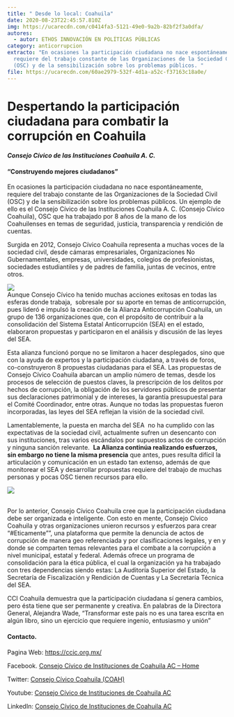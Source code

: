 ```yaml
---
title: " Desde lo local: Coahuila"
date: 2020-08-23T22:45:57.810Z
img: https://ucarecdn.com/c0414fa3-5121-49e0-9a2b-82bf2f3a0dfa/
autores:
  - autor: ETHOS INNOVACIÓN EN POLÍTICAS PÚBLICAS
category: anticorrupcion
extracto: "En ocasiones la participación ciudadana no nace espontáneamente,
  requiere del trabajo constante de las Organizaciones de la Sociedad Civil
  (OSC) y de la sensibilización sobre los problemas públicos. "
file: https://ucarecdn.com/60ae2979-532f-4d1a-a52c-f37163c18a0e/
---
```

<!--StartFragment-->

# Despertando la participación ciudadana para combatir la corrupción en Coahuila

#### [](https://www.ethos.org.mx/wp-content/uploads/2020/08/logo-ccic-desde-lo-local-ETHOS.png)*Consejo Cívico de las Instituciones Coahuila A. C.* 

#### “Construyendo mejores ciudadanos”

En ocasiones la participación ciudadana no nace espontáneamente, requiere del trabajo constante de las Organizaciones de la Sociedad Civil (OSC) y de la sensibilización sobre los problemas públicos. Un ejemplo de ello es el Consejo Cívico de las Instituciones Coahuila A. C. (Consejo Cívico Coahuila), OSC que ha trabajado por 8 años de la mano de los Coahuilenses en temas de seguridad, justicia, transparencia y rendición de cuentas.

Surgida en 2012, Consejo Cívico Coahuila representa a muchas voces de la sociedad civil, desde cámaras empresariales, Organizaciones No Gubernamentales, empresas, universidades, colegios de profesionistas, sociedades estudiantiles y de padres de familia, juntas de vecinos, entre otros.

[![](https://www.ethos.org.mx/wp-content/uploads/2020/08/IMG_9078-1024x683.jpg)](https://www.ethos.org.mx/wp-content/uploads/2020/08/IMG_9078.jpg)\
Aunque Consejo Cívico ha tenido muchas acciones exitosas en todas las esferas donde trabaja,  sobresale por su aporte en temas de anticorrupción, pues lideró e impulsó la creación de la Alianza Anticorrupción Coahuila, un grupo de 136 organizaciones que, con el propósito de contribuir a la consolidación del Sistema Estatal Anticorrupción (SEA) en el estado, elaboraron propuestas y participaron en el análisis y discusión de las leyes del SEA.

Esta alianza funcionó porque no se limitaron a hacer desplegados, sino que con la ayuda de expertos y la participación ciudadana, a través de foros, co-construyeron 8 propuestas ciudadanas para el SEA. Las propuestas de Consejo Cívico Coahuila abarcan un amplio número de temas, desde los procesos de selección de puestos claves, la prescripción de los delitos por hechos de corrupción, la obligación de los servidores públicos de presentar sus declaraciones patrimonial y de intereses, la garantía presupuestal para el Comité Coordinador, entre otras. Aunque no todas las propuestas fueron incorporadas, las leyes del SEA reflejan la visión de la sociedad civil.

Lamentablemente, la puesta en marcha del SEA  no ha cumplido con las expectativas de la sociedad civil, actualmente sufren un desencanto con sus instituciones, tras varios escándalos por supuestos actos de corrupción y ninguna sanción relevante.  **La Alianza continúa realizando esfuerzos, sin embargo no tiene la misma presencia** que antes, pues resulta difícil la articulación y comunicación en un estado tan extenso, además de que monitorear el SEA y desarrollar propuestas requiere del trabajo de muchas personas y pocas OSC tienen recursos para ello. 

[![](https://www.ethos.org.mx/wp-content/uploads/2020/08/IMG_5897.jpg)](https://www.ethos.org.mx/wp-content/uploads/2020/08/IMG_5897.jpg)

\
Por lo anterior, Consejo Cívico Coahuila cree que la participación ciudadana debe ser organizada e inteligente. Con esto en mente, Consejo Cívico Coahuila y otras organizaciones unieron recursos y esfuerzos para crear “#Eticamente””, una plataforma que permite la denuncia de actos de corrupción de manera geo referenciada y por clasificaciones legales, y en y donde se comparten temas relevantes para el combate a la corrupción a nivel municipal, estatal y federal. Además ofrece un programa de consolidación para la ética pública, el cual la organización ya ha trabajado con tres dependencias siendo estas: La Auditoría Superior del Estado, la Secretaría de Fiscalización y Rendición de Cuentas y La Secretaría Técnica del SEA.

CCI Coahuila demuestra que la participación ciudadana sí genera cambios, pero ésta tiene que ser permanente y creativa. En palabras de la Directora General, Alejandra Wade, “Transformar este país no es una tarea escrita en algún libro, sino un ejercicio que requiere ingenio, entusiasmo y unión” 

#### **Contacto**. 

Pagina Web: <https://ccic.org.mx/>

Facebook. [Consejo Cívico de Instituciones de Coahuila AC – Home](https://www.facebook.com/consejocivicodeinstitucionesdecoahuila/)

Twitter: [Consejo Cívico Coahuila (COAH)](https://twitter.com/CCICOAH)

Youtube: [Consejo Cívico de Instituciones de Coahuila AC](https://www.youtube.com/channel/UC62xVmoxCRcVGmBV0I0xrBQ)

LinkedIn: [Consejo Cívico de Instituciones de Coahuila AC](https://mx.linkedin.com/company/consejo-c%C3%ADvico-de-instituciones-de-coahuila-a.-c.)

<!--EndFragment-->